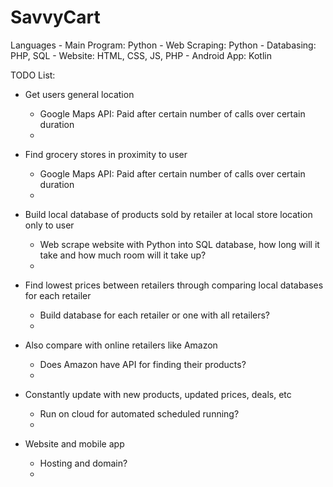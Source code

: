 # SavvyCart
Languages   -   Main Program:   Python
            -   Web Scraping:   Python
            -   Databasing:     PHP, SQL
            -   Website:        HTML, CSS, JS, PHP
            -   Android App:    Kotlin

TODO List:
- Get users general location
    - Google Maps API: Paid after certain number of calls over certain duration 
    - 

- Find grocery stores in proximity to user
    - Google Maps API: Paid after certain number of calls over certain duration
    - 

- Build local database of products sold by retailer at local store location only to user
    - Web scrape website with Python into SQL database, how long will it take and how much room will it take up?
    - 

- Find lowest prices between retailers through comparing local databases for each retailer
    - Build database for each retailer or one with all retailers?
    - 

- Also compare with online retailers like Amazon
    - Does Amazon have API for finding their products?
    - 

- Constantly update with new products, updated prices, deals, etc
    - Run on cloud for automated scheduled running?
    - 

- Website and mobile app
    - Hosting and domain?
    - 